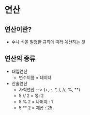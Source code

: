 # 연산

## 연산이란?
- 수나 식을 일정한 규칙에 따라 계산하는 것
## 연산의 종류
- 대입연산
    - 변수이름 = 데이터
- 산술연산
    - 사칙연산 --> (+, -, *, /, //, %, **)
    - 5 // 2 = 몫: 2
    - 5 % 2 = 나머지 : 1
    - 5 ** 2 = 제곱 : 25
